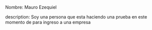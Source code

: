 Nombre: Mauro Ezequiel

description: Soy una persona que esta haciendo una prueba en este momento de para ingreso a una empresa
